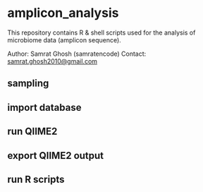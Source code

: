 # amplicon_analysis
This repository contains R & shell scripts used for the analysis of microbiome data (amplicon sequence).


Author: Samrat Ghosh (samratencode) Contact: samrat.ghosh2010@gmail.com


## sampling



## import database



## run QIIME2



## export QIIME2 output



## run R scripts
